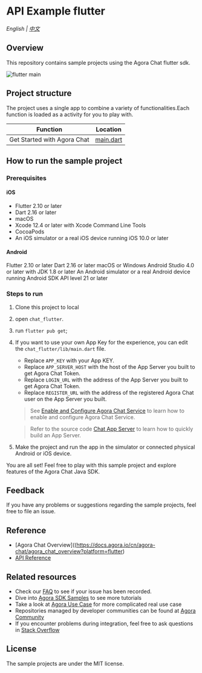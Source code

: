 # API Example flutter

_English | [中文](README.zh.md)_

## Overview

This repository contains sample projects using the Agora Chat flutter sdk.

![flutter main](/images/flutter_main.jpeg)

## Project structure

The project uses a single app to combine a variety of functionalities.Each function is loaded as a activity for you to play with.

| Function | Location |
| --- | --- |
| Get Started with Agora Chat | [main.dart](https://github.com/AgoraIO/Agora-Chat-API-Examples/blob/main/chat_flutter/lib/main.dart) |

## How to run the sample project

### Prerequisites

#### iOS

- Flutter 2.10 or later
- Dart 2.16 or later
- macOS
- Xcode 12.4 or later with Xcode Command Line Tools
- CocoaPods
- An iOS simulator or a real iOS device running iOS 10.0 or later

#### Android

Flutter 2.10 or later
Dart 2.16 or later
macOS or Windows
Android Studio 4.0 or later with JDK 1.8 or later
An Android simulator or a real Android device running Android SDK API level 21 or later

### Steps to run


1. Clone this project to local
2. open `chat_flutter`.
3. run `flutter pub get`;
4. If you want to use your own App Key for the experience, you can edit the `chat_flutter/lib/main.dart` file.
   - Replace `APP_KEY` with your App KEY.
   - Replace `APP_SERVER_HOST` with the host of the App Server you built to get Agora Chat Token.
   - Replace `LOGIN_URL` with the address of the App Server you built to get Agora Chat Token.
   - Replace `REGISTER_URL` with the address of the registered Agora Chat user on the App Server you built.

   > See [Enable and Configure Agora Chat Service](https://docs.agora.io/cn/agora-chat/enable_agora_chat?platform=flutter) to learn how to enable and configure Agora Chat Service.

   > Refer to the source code [Chat App Server](https://github.com/AgoraIO/Agora-Chat-API-Examples/tree/main/chat-app-server) to learn how to quickly build an App Server.

5. Make the project and run the app in the simulator or connected physical Android or iOS device.

You are all set! Feel free to play with this sample project and explore features of the Agora Chat Java SDK.

## Feedback

If you have any problems or suggestions regarding the sample projects, feel free to file an issue.

## Reference

- [Agora Chat Overview]((https://docs.agora.io/cn/agora-chat/agora_chat_overview?platform=flutter)
- [API Reference]()

## Related resources

- Check our [FAQ](https://docs.agora.io/en/faq) to see if your issue has been recorded.
- Dive into [Agora SDK Samples](https://github.com/AgoraIO) to see more tutorials
- Take a look at [Agora Use Case](https://github.com/AgoraIO-usecase) for more complicated real use case
- Repositories managed by developer communities can be found at [Agora Community](https://github.com/AgoraIO-Community)
- If you encounter problems during integration, feel free to ask questions in [Stack Overflow](https://stackoverflow.com/questions/tagged/agora.io)

## License

The sample projects are under the MIT license.
